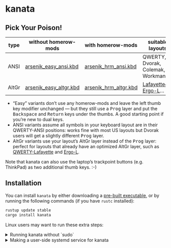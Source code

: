 kanata
================================================================================


Pick Your Poison!
--------------------------------------------------------------------------------

| type  | without homerow-mods        | with homerow-mods          | suitable layouts                  |
| ----- | --------------------------- | -------------------------- | --------------------------------- |
| ANSI  | [arsenik_easy_ansi.kbd][1]  | [arsenik_hrm_ansi.kbd][3]  | QWERTY, Dvorak, Colemak, Workman… |
| AltGr | [arsenik_easy_altgr.kbd][2] | [arsenik_hrm_altgr.kbd][4] | [Lafayette42][10], [Ergo-L][11]…  |

[1]: arsenik_easy_ansi.kbd
[2]: arsenik_easy_altgr.kbd
[3]: arsenik_hrm_ansi.kbd
[4]: arsenik_hrm_altgr.kbd

- “Easy” variants don’t use any homerow-mods and leave the left thumb key
modifier unchanged — but they still use a <kbd>Prog</kbd> layer and put the
<kbd>Backspace</kbd> and <kbd>Return</kbd> keys under the thumbs. A good
starting point if you’re new to dual keys.
- ANSI variants assume all symbols in your keyboard layout are in their
QWERTY-ANSI positions: works fine with most US layouts but Dvorak users will get
a slightly different <kbd>Prog</kbd> layer.
- AltGr variants use your layout’s AltGr layer instead of the <kbd>Prog</kbd>
layer: perfect for layouts that already have an optimized AltGr layer, such as
[QWERTY-Lafayette][10] and [Ergo-L][11].

[10]: https://qwerty-lafayette.org/42
[11]: https://ergol.org

Note that kanata can also use the laptop’s trackpoint buttons (e.g. ThinkPad)
as two additional thumb keys. :-)


Installation
--------------------------------------------------------------------------------

You can install `kanata` by either downloading a [pre-built
executable](https://github.com/jtroo/kanata/releases), or by running the
following commands (if you have `rustc` installed):

```bash
rustup update stable
cargo install kanata
```

Linux users may want to run these extra steps:

<details>
<summary> Running kanata without `sudo` </summary>

kanata needs to intercept `uinput` signals, which it cannot do without the
proper authorisations. If you don’t want to run `kanata` with `sudo`, you’ll
need to allow `kanata` to read from `uinput` with a udev rule at
`/etc/udev/rules.d/50-kanata.rules`:

```udev
KERNEL=="uinput", MODE="0660", GROUP="uinput", OPTIONS+="static_node=uinput"
```
</details>

<details>
<summary> Making a user-side systemd service for kanata </summary>

Note: This only works if `kanata` is able to run without `sudo` (and are using
`systemd`).

Using a `systemd service` allows running `kanata` as a daemon, possibly right
after logging in. Here is a template for a service file:

```
[Unit]
Description=Kanata keyboard remapper
Documentation=https://github.com/jtroo/kanata

[Service]
Environment=PATH=/usr/local/bin:/usr/local/sbin:/usr/bin:/bin
Environment=DISPLAY=:0
Environment=HOME=/path/to/home/folder
Type=simple
ExecStart=/usr/local/bin/kanata --cfg /path/to/kanata/config/file
Restart=no

[Install]
WantedBy=default.target
```

Copy-paste it into `~/.config/systemd/user/kanata.service`, fill in the
placeholders, then run one of the following commands:

- `systemctl --user start kanata.service` to manually start `kanata`
- `systemctl --user enable kanata.service` so `kanata` may autostart whenever the current user logs in
- `systemctl --user status kanata.service` to check if `kanata` is running

</details>
